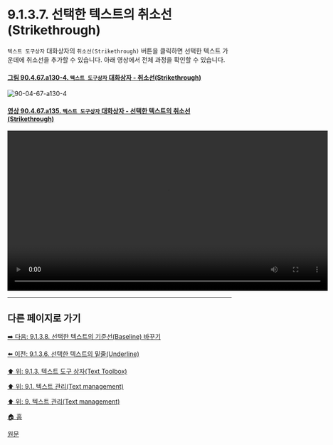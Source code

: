# 9.1.3.7. 선택한 텍스트의 취소선(Strikethrough)
`텍스트 도구상자` 대화상자의 `취소선(Strikethrough)` 버튼을 클릭하면 선택한 텍스트 가운데에 취소선을 추가할 수 있습니다. 아래 영상에서 전체 과정을 확인할 수 있습니다.

<a id="90-04-67-a130-4"></a>

#### [그림 90.4.67.a130-4. `텍스트 도구상자` 대화상자 - 취소선(Strikethrough)](./90-04-67-text_toolbox.md#90-04-67-a130-4)
![90-04-67-a130-4](https://github.com/wonder13662/gimp/assets/15767104/371ebf8f-2ed4-46f2-81ce-7ceb32c60cf6)

<a id="90-04-67-a135"></a>

#### [영상 90.4.67.a135. `텍스트 도구상자` 대화상자 - 선택한 텍스트의 취소선(Strikethrough)](./90-04-67-text_toolbox.md#90-04-67-a135)
<video controls="controls" width="720" src="https://github.com/wonder13662/gimp/assets/15767104/6b0408e8-62dc-4648-8ba9-9ad675fcc0c1"></video>

***

## 다른 페이지로 가기

[➡️ 다음: 9.1.3.8. 선택한 텍스트의 기준선(Baseline) 바꾸기](./09-01-03-08-baseline.md)

[⬅️ 이전: 9.1.3.6. 선택한 텍스트의 밑줄(Underline)](./09-01-03-06-underline.md)

[⬆️ 위: 9.1.3. 텍스트 도구 상자(Text Toolbox)](./09-01-03-00-text_toolbox.md)

[⬆️ 위: 9.1. 텍스트 관리(Text management)](./09-01-text-management.md)

[⬆️ 위: 9. 텍스트 관리(Text management)](./09-00-text-management.md)

[🏠 홈](./00-home.md)

[원문](https://docs.gimp.org/2.10/ko/gimp-image-text-management.html#gimp-text-toolbox)
